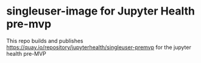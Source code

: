 # singleuser-image for Jupyter Health pre-mvp

This repo builds and publishes https://quay.io/repository/jupyterhealth/singleuser-premvp for the jupyter health pre-MVP
